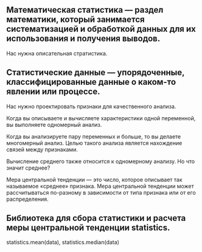 ## Математическая статистика — раздел математики, который занимается систематизацией и обработкой данных для их использования и получения выводов.
Нас нужна описательная стратистика.
## Статистические данные — упорядоченные, классифицированные данные о каком-то явлении или процессе.
Нас нужно проектировать признаки для качественного анализа.

Когда вы описываете и вычисляете характеристики одной переменной, вы выполняете одномерный анализ. 

Когда вы анализируете пару переменных и больше, то вы делаете многомерный анализ. Целью такого анализа является нахождение связей между признаками. 

Вычисление среднего также относится к одномерному анализу. Но что значит среднее?

Мера центральной тенденции — это число, которое описывает так называемое «среднее» признака. Мера центральной тенденции может рассчитываться по-разному в зависимости от типа признака или от его распределения.

## Библиотека для сбора статистики и расчета меры центральной тенденции statistics.

statistics.mean(data), statistics.median(data)